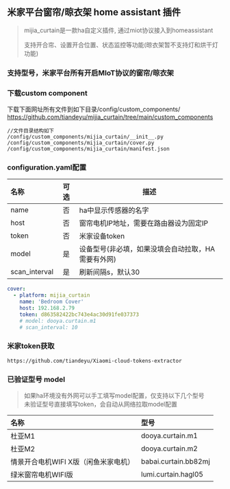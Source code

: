 ## 米家平台窗帘/晾衣架 home assistant 插件


> mijia_curtain是一款ha自定义插件, 通过miot协议接入到homeassistant
> 
> 支持开合帘、设置开合位置、状态监控等功能(晾衣架暂不支持灯和烘干灯功能)    
  
### 支持型号，米家平台所有开启MIoT协议的窗帘/晾衣架

### 下载custom component
下载下面网址所有文件到如下目录/config/custom_components/
https://github.com/tiandeyu/mijia_curtain/tree/main/custom_components

```shell
//文件目录结构如下
/config/custom_components/mijia_curtain/__init__.py
/config/custom_components/mijia_curtain/cover.py
/config/custom_components/mijia_curtain/manifest.json
```

### configuration.yaml配置 
| 名称 | 可选 | 描述 |
| :---- | :---: | ----- |
| name | 否 | ha中显示传感器的名字 |
| host | 否 | 窗帘电机IP地址，需要在路由器设为固定IP |
| token | 否 | 米家设备token |
| model | 是 | 设备型号(非必填，如果没填会自动拉取，HA需要有外网) |
| scan_interval | 是 | 刷新间隔s，默认30 |

 
```yaml
cover:
  - platform: mijia_curtain
    name: 'Bedroom Cover'
    host: 192.168.2.79
    token: d863582422bc743e4ac30d91fe037373
    # model: dooya.curtain.m1
    # scan_interval: 10
```

### 米家token获取
```url
https://github.com/tiandeyu/Xiaomi-cloud-tokens-extractor
```

### 已验证型号 model   

> 如果ha环境没有外网可以手工填写model配置，仅支持以下几个型号   
> 未验证型号直接填写token，会自动从网络拉取model配置

| 名称 | 型号 | 
| :---- | :--- | 
| 杜亚M1 | dooya.curtain.m1 | 
| 杜亚M2 | dooya.curtain.m2 | 
| 情景开合电机WIFI X版（闲鱼米家电机） | babai.curtain.bb82mj | 
| 绿米窗帘电机WIFI版 | lumi.curtain.hagl05 |